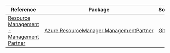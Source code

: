 | Reference | Package | Source |
|---|---|---|
|[Resource Management - Management Partner](resourcemanager.managementpartner-readme.md)|[Azure.ResourceManager.ManagementPartner](https://www.nuget.org/packages/Azure.ResourceManager.ManagementPartner)|[GitHub](https://github.com/Azure/azure-sdk-for-net/blob/main/sdk/managementpartner/Azure.ResourceManager.ManagementPartner)|
